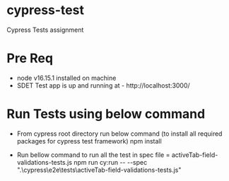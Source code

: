 # cypress-test
Cypress Tests assignment

# Pre Req
- node v16.15.1 installed on machine
- SDET Test app is up and running at - http://localhost:3000/

# Run Tests using below command
- From cypress root directory run below command (to install all required packages for cypress test framework)
npm install 

- Run  bellow command to run all the test  in  spec file = activeTab-field-validations-tests.js
npm run cy:run -- --spec ".\cypress\e2e\tests\activeTab-field-validations-tests.js"
